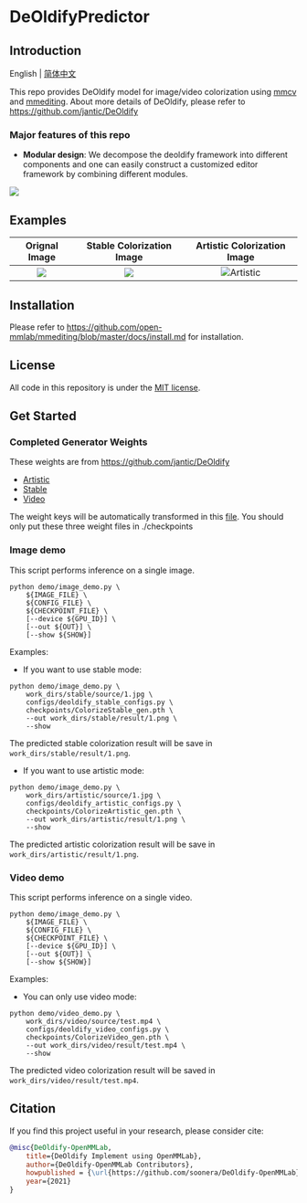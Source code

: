 # DeOldifyPredictor


## Introduction
English | [简体中文](/README_zh-CN.md)

This repo provides DeOldify model for image/video colorization using [mmcv](https://github.com/open-mmlab/mmcv) and [mmediting](https://github.com/open-mmlab/mmediting). About more details of DeOldify, please refer to https://github.com/jantic/DeOldify

### Major features of this repo
- **Modular design**: We decompose the deoldify framework into different components and one can easily construct a customized editor framework by combining different modules.

![](https://i.imgur.com/58BVejq.png)

## Examples

Orignal Image              |  Stable Colorization Image         |  Artistic Colorization Image
:-------------------------:|:-------------------------:         |:-------------------------:
![](https://i.imgur.com/lpiGyel.jpg)  |  ![](https://i.imgur.com/Y1pqmTT.png) | ![Artistic](https://i.imgur.com/TaBEP3B.png)


## Installation

Please refer to https://github.com/open-mmlab/mmediting/blob/master/docs/install.md for installation.


## License

All code in this repository is under the [MIT license](LICENSE).



## Get Started

### Completed Generator Weights
These weights are from https://github.com/jantic/DeOldify
- [Artistic](https://data.deepai.org/deoldify/ColorizeArtistic_gen.pth)
- [Stable](https://www.dropbox.com/s/usf7uifrctqw9rl/ColorizeStable_gen.pth?dl=0)
- [Video](https://data.deepai.org/deoldify/ColorizeVideo_gen.pth)

The weight keys will be automatically transformed  in this [file](./apis/colorization_inference.py). You should only put these three weight files in ./checkpoints



### Image demo
This script performs inference on a single image.
```shell
python demo/image_demo.py \
    ${IMAGE_FILE} \
    ${CONFIG_FILE} \
    ${CHECKPOINT_FILE} \
    [--device ${GPU_ID}] \
    [--out ${OUT}] \
    [--show ${SHOW}]
```

Examples:

- If you want to use stable mode:
```shell
python demo/image_demo.py \
    work_dirs/stable/source/1.jpg \
    configs/deoldify_stable_configs.py \
    checkpoints/ColorizeStable_gen.pth \
    --out work_dirs/stable/result/1.png \
    --show
```
The predicted stable colorization result will be save in `work_dirs/stable/result/1.png`.

- If you want to use artistic mode:
```shell
python demo/image_demo.py \
    work_dirs/artistic/source/1.jpg \
    configs/deoldify_artistic_configs.py \
    checkpoints/ColorizeArtistic_gen.pth \
    --out work_dirs/artistic/result/1.png \
    --show
```
The predicted artistic colorization result will be save in `work_dirs/artistic/result/1.png`.


### Video demo
This script performs inference on a single video.
```shell
python demo/image_demo.py \
    ${IMAGE_FILE} \
    ${CONFIG_FILE} \
    ${CHECKPOINT_FILE} \
    [--device ${GPU_ID}] \
    [--out ${OUT}] \
    [--show ${SHOW}]
```

Examples:
- You can only use video mode:
```shell
python demo/video_demo.py \
    work_dirs/video/source/test.mp4 \
    configs/deoldify_video_configs.py \
    checkpoints/ColorizeVideo_gen.pth \
    --out work_dirs/video/result/test.mp4 \
    --show
```

The predicted video colorization result will be saved in `work_dirs/video/result/test.mp4`.

## Citation

If you find this project useful in your research, please consider cite:

```bibtex
@misc{DeOldify-OpenMMLab,
    title={DeOldify Implement using OpenMMLab},
    author={DeOldify-OpenMMLab Contributors},
    howpublished = {\url{https://github.com/soonera/DeOldify-OpenMMLab}},
    year={2021}
}
```


